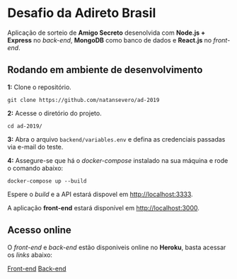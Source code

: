 # Desafio da Adireto Brasil

Aplicação de sorteio de **Amigo Secreto** desenolvida com **Node.js + Express** no *back-end*, **MongoDB** como banco de dados e **React.js** no *front-end*.

## Rodando em ambiente de desenvolvimento

**1:** Clone o repositório.

```
git clone https://github.com/natansevero/ad-2019
```

**2:** Acesse o diretório do projeto.

```
cd ad-2019/
```

**3:** Abra o arquivo ```backend/variables.env``` e defina as credenciais passadas via e-mail do teste.

**4:** Assegure-se que há o _docker-compose_ instalado na sua máquina e rode o comando abaixo:

```
docker-compose up --build
```

Espere o _build_ e a API estará dispovel em [http://localhost:3333](http://localhost:3333).

A aplicação **front-end** estará disponível em [http://localhost:3000](http://localhost:3000).

## Acesso online

O *front-end* e *back-end* estão disponiveis online no **Heroku**, basta acessar os *links* abaixo:

[Front-end](https://ad-2019-ui.herokuapp.com/)
[Back-end](https://ad-2019-backend.herokuapp.com/)